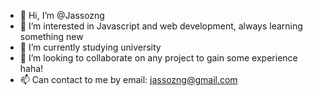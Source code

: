 - 👋 Hi, I’m @Jassozng
- 👀 I’m interested in Javascript and web development, always learning something new
- 🌱 I’m currently studying university
- 💞️ I’m looking to collaborate on any project to gain some experience haha!
- 📫 Can contact to me by email: jassozng@gmail.com

<!---
Jassozng/Jassozng is a ✨ special ✨ repository because its `README.md` (this file) appears on your GitHub profile.
You can click the Preview link to take a look at your changes.
--->
